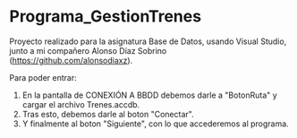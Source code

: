 # Programa_GestionTrenes
Proyecto realizado para la asignatura Base de Datos, usando Visual Studio, junto a mi compañero Alonso Díaz Sobrino (https://github.com/alonsodiaxz).

Para poder entrar: 
  1. En la pantalla de CONEXIÓN A BBDD debemos darle a "BotonRuta" y cargar el archivo Trenes.accdb.
  2. Tras esto, debemos darle al boton "Conectar".
  3. Y finalmente al boton "Siguiente", con lo que accederemos al programa.
